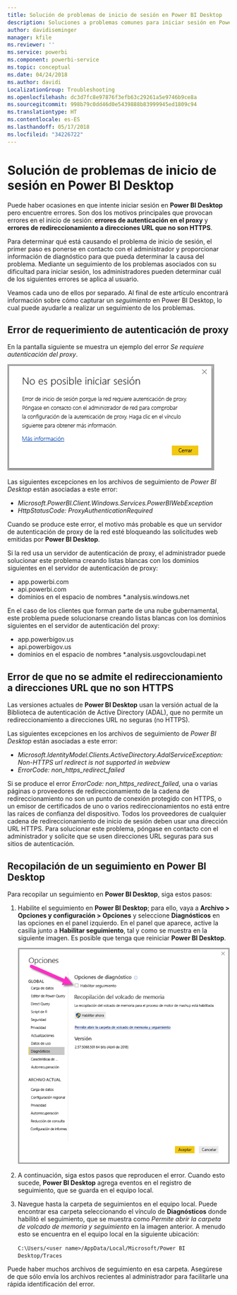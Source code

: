 ```yaml
---
title: Solución de problemas de inicio de sesión en Power BI Desktop
description: Soluciones a problemas comunes para iniciar sesión en Power BI Desktop
author: davidiseminger
manager: kfile
ms.reviewer: ''
ms.service: powerbi
ms.component: powerbi-service
ms.topic: conceptual
ms.date: 04/24/2018
ms.author: davidi
LocalizationGroup: Troubleshooting
ms.openlocfilehash: dc3d7fc8e97876f3efb63c29261a5e9746b9ce8a
ms.sourcegitcommit: 998b79c0dd46d0e5439888b83999945ed1809c94
ms.translationtype: HT
ms.contentlocale: es-ES
ms.lasthandoff: 05/17/2018
ms.locfileid: "34226722"
---
```

# <a name="troubleshooting-sign-in-for-power-bi-desktop"></a>Solución de problemas de inicio de sesión en Power BI Desktop
Puede haber ocasiones en que intente iniciar sesión en **Power BI Desktop** pero encuentre errores. Son dos los motivos principales que provocan errores en el inicio de sesión: **errores de autenticación en el proxy** y **errores de redireccionamiento a direcciones URL que no son HTTPS**. 

Para determinar qué está causando el problema de inicio de sesión, el primer paso es ponerse en contacto con el administrador y proporcionar información de diagnóstico para que pueda determinar la causa del problema. Mediante un seguimiento de los problemas asociados con su dificultad para iniciar sesión, los administradores pueden determinar cuál de los siguientes errores se aplica al usuario. 

Veamos cada uno de ellos por separado. Al final de este artículo encontrará información sobre cómo capturar un *seguimiento* en Power BI Desktop, lo cual puede ayudarle a realizar un seguimiento de los problemas.


## <a name="proxy-authentication-required-error"></a>Error de requerimiento de autenticación de proxy

En la pantalla siguiente se muestra un ejemplo del error *Se requiere autenticación del proxy*.

![Error de inicio de sesión para el error de autenticación de proxy](media/desktop-troubleshooting-sign-in/desktop-tshoot-sign-in_01.png)

Las siguientes excepciones en los archivos de seguimiento de *Power BI Desktop* están asociadas a este error:

* *Microsoft.PowerBI.Client.Windows.Services.PowerBIWebException*
* *HttpStatusCode: ProxyAuthenticationRequired*

Cuando se produce este error, el motivo más probable es que un servidor de autenticación de proxy de la red esté bloqueando las solicitudes web emitidas por **Power BI Desktop**. 

Si la red usa un servidor de autenticación de proxy, el administrador puede solucionar este problema creando listas blancas con los dominios siguientes en el servidor de autenticación de proxy:

* app.powerbi.com
* api.powerbi.com
* dominios en el espacio de nombres *.analysis.windows.net

En el caso de los clientes que forman parte de una nube gubernamental, este problema puede solucionarse creando listas blancas con los dominios siguientes en el servidor de autenticación del proxy:

* app.powerbigov.us
* api.powerbigov.us
* dominios en el espacio de nombres *.analysis.usgovcloudapi.net

## <a name="non-https-url-redirect-not-supported-error"></a>Error de que no se admite el redireccionamiento a direcciones URL que no son HTTPS

Las versiones actuales de **Power BI Desktop** usan la versión actual de la Biblioteca de autenticación de Active Directory (ADAL), que no permite un redireccionamiento a direcciones URL no seguras (no HTTPS). 

Las siguientes excepciones en los archivos de seguimiento de *Power BI Desktop* están asociadas a este error:

* *Microsoft.IdentityModel.Clients.ActiveDirectory.AdalServiceException: Non-HTTPS url redirect is not supported in webview*
* *ErrorCode: non_https_redirect_failed*

Si se produce el error *ErrorCode: non_https_redirect_failed*, una o varias páginas o proveedores de redireccionamiento de la cadena de redireccionamiento no son un punto de conexión protegido con HTTPS, o un emisor de certificados de uno o varios redireccionamientos no está entre las raíces de confianza del dispositivo. Todos los proveedores de cualquier cadena de redireccionamiento de inicio de sesión deben usar una dirección URL HTTPS. Para solucionar este problema, póngase en contacto con el administrador y solicite que se usen direcciones URL seguras para sus sitios de autenticación. 

## <a name="how-to-collect-a-trace-in-power-bi-desktop"></a>Recopilación de un seguimiento en Power BI Desktop

Para recopilar un seguimiento en **Power BI Desktop**, siga estos pasos:

1. Habilite el seguimiento en **Power BI Desktop**; para ello, vaya a **Archivo > Opciones y configuración > Opciones** y seleccione **Diagnósticos** en las opciones en el panel izquierdo. En el panel que aparece, active la casilla junto a **Habilitar seguimiento**, tal y como se muestra en la siguiente imagen. Es posible que tenga que reiniciar **Power BI Desktop**.
   
   ![Habilitación del seguimiento en Power BI Desktop](media/desktop-troubleshooting-sign-in/desktop-tshoot-sign-in_02.png)

2. A continuación, siga estos pasos que reproducen el error. Cuando esto sucede, **Power BI Desktop** agrega eventos en el registro de seguimiento, que se guarda en el equipo local.

3. Navegue hasta la carpeta de seguimientos en el equipo local. Puede encontrar esa carpeta seleccionando el vínculo de **Diagnósticos** donde habilitó el seguimiento, que se muestra como *Permite abrir la carpeta de volcado de memoria y seguimiento* en la imagen anterior. A menudo esto se encuentra en el equipo local en la siguiente ubicación:

    `C:\Users/<user name>/AppData/Local/Microsoft/Power BI Desktop/Traces`

Puede haber muchos archivos de seguimiento en esa carpeta. Asegúrese de que sólo envía los archivos recientes al administrador para facilitarle una rápida identificación del error. 

